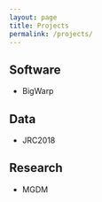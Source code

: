 ```yaml
---
layout: page
title: Projects
permalink: /projects/
---
```


## Software

* BigWarp

## Data

* JRC2018

## Research

* MGDM

